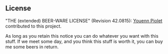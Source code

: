 ## License
"THE (extended) BEER-WARE LICENSE" (Revision 42.0815):
[Youenn Piolet](mailto:piolet.y@gmail.com) contributed to this project.

As long as you retain this notice you can do whatever you want with this stuff.
If we meet some day, and you think this stuff is worth it, you can buy me some
beers in return.
